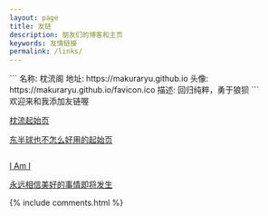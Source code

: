 ```yaml
---
layout: page
title: 友链
description: 朋友们的博客和主页
keywords: 友情链接
permalink: /links/
---
```


<div id="goforme">
```
名称: 枕流阁
地址: https://makuraryu.github.io
头像: https://makuraryu.github.io/favicon.ico
描述: 回归纯粹，勇于狼狈
```

<iframe data-tally-src="https://tally.so/embed/mOl4LY?alignLeft=1&transparentBackground=1&dynamicHeight=1" loading="lazy" width="100%" height="0" frameborder="0" marginheight="0" marginwidth="0" title="FriendLinks"></iframe><script>var d=document,w="https://tally.so/widgets/embed.js",v=function(){"undefined"!=typeof Tally?Tally.loadEmbeds():d.querySelectorAll("iframe[data-tally-src]:not([src])").forEach((function(e){e.src=e.dataset.tallySrc}))};if("undefined"!=typeof Tally)v();else if(d.querySelector('script[src="'+w+'"]')==null){var s=d.createElement("script");s.src=w,s.onload=v,s.onerror=v,d.body.appendChild(s);}</script>
欢迎来和我添加友链喔
</div>


<div class="links">
    <a href="https://makuraryu.github.io/launcher/index.html">
        <div class="link">
        <img src="https://cdn.retiehe.com/cached-edfcf8a8b627b6c6d3c07879532d97ea/mr-starter/icon.png" alt="" class="icon">
        <p class="id">枕流起始页</p>
        <p class="description">东半球也不怎么好用的起始页</p>
        </div>
    </a>
    <a href="https://5ime.cn">
        <div class="link">
        <img src="https://cdn.jsdelivr.net/gh/5ime/img/avatar.jpg" alt="" class="icon">
        <p class="id">I Am I</p>
        <p class="description">永远相信美好的事情即将发生</p>
        </div>
    </a>













</div>
{% include comments.html %}
